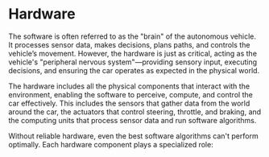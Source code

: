# Hardware

The software is often referred to as the "brain" of the autonomous vehicle. It processes sensor data, makes decisions, plans paths, and controls the vehicle’s movement. However, the hardware is just as critical, acting as the vehicle's "peripheral nervous system"—providing sensory input, executing decisions, and ensuring the car operates as expected in the physical world.

The hardware includes all the physical components that interact with the environment, enabling the software to perceive, compute, and control the car effectively. This includes the sensors that gather data from the world around the car, the actuators that control steering, throttle, and braking, and the computing units that process sensor data and run software algorithms.

Without reliable hardware, even the best software algorithms can't perform optimally. Each hardware component plays a specialized role: